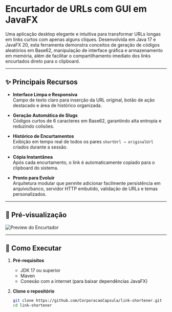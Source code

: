 # Encurtador de URLs com GUI em JavaFX

Uma aplicação desktop elegante e intuitiva para transformar URLs longas em links curtos com apenas alguns cliques. Desenvolvida em Java 17 e JavaFX 20, esta ferramenta demonstra conceitos de geração de códigos aleatórios em Base62, manipulação de interface gráfica e armazenamento em memória, além de facilitar o compartilhamento imediato dos links encurtados direto para o clipboard.

---

## ✨ Principais Recursos

- **Interface Limpa e Responsiva**  
  Campo de texto claro para inserção da URL original, botão de ação destacado e área de histórico organizada.

- **Geração Automática de Slugs**  
  Códigos curtos de 6 caracteres em Base62, garantindo alta entropia e reduzindo colisões.

- **Histórico de Encurtamentos**  
  Exibição em tempo real de todos os pares `shortUrl → originalUrl` criados durante a sessão.

- **Cópia Instantânea**  
  Após cada encurtamento, o link é automaticamente copiado para o clipboard do sistema.

- **Pronto para Evoluir**  
  Arquitetura modular que permite adicionar facilmente persistência em arquivo/banco, servidor HTTP embutido, validação de URLs e temas personalizados.

---

## 📸 Pré-visualização

![Preview do Encurtador](docs/preview.png)

---

## 🚀 Como Executar

1. **Pré-requisitos**  
   - JDK 17 ou superior  
   - Maven  
   - Conexão com a internet (para baixar dependências JavaFX)

2. **Clone o repositório**  
   ```bash
   git clone https://github.com/CorporacaoCapsula/link-shortener.git
   cd link-shortener
